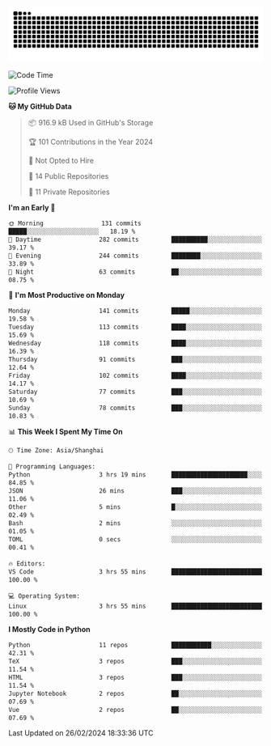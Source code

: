![](https://raw.githubusercontent.com/BorisYang326/BorisYang326/output/github-contribution-grid-snake-dark.svg)

<!--START_SECTION:waka-->
![Code Time](http://img.shields.io/badge/Code%20Time-35%20hrs%2038%20mins-blue)

![Profile Views](http://img.shields.io/badge/Profile%20Views-0-blue)

**🐱 My GitHub Data** 

> 📦 916.9 kB Used in GitHub's Storage 
 > 
> 🏆 101 Contributions in the Year 2024
 > 
> 🚫 Not Opted to Hire
 > 
> 📜 14 Public Repositories 
 > 
> 🔑 11 Private Repositories 
 > 
**I'm an Early 🐤** 

```text
🌞 Morning                131 commits         █████░░░░░░░░░░░░░░░░░░░░   18.19 % 
🌆 Daytime                282 commits         ██████████░░░░░░░░░░░░░░░   39.17 % 
🌃 Evening                244 commits         ████████░░░░░░░░░░░░░░░░░   33.89 % 
🌙 Night                  63 commits          ██░░░░░░░░░░░░░░░░░░░░░░░   08.75 % 
```
📅 **I'm Most Productive on Monday** 

```text
Monday                   141 commits         █████░░░░░░░░░░░░░░░░░░░░   19.58 % 
Tuesday                  113 commits         ████░░░░░░░░░░░░░░░░░░░░░   15.69 % 
Wednesday                118 commits         ████░░░░░░░░░░░░░░░░░░░░░   16.39 % 
Thursday                 91 commits          ███░░░░░░░░░░░░░░░░░░░░░░   12.64 % 
Friday                   102 commits         ████░░░░░░░░░░░░░░░░░░░░░   14.17 % 
Saturday                 77 commits          ███░░░░░░░░░░░░░░░░░░░░░░   10.69 % 
Sunday                   78 commits          ███░░░░░░░░░░░░░░░░░░░░░░   10.83 % 
```


📊 **This Week I Spent My Time On** 

```text
🕑︎ Time Zone: Asia/Shanghai

💬 Programming Languages: 
Python                   3 hrs 19 mins       █████████████████████░░░░   84.85 % 
JSON                     26 mins             ███░░░░░░░░░░░░░░░░░░░░░░   11.06 % 
Other                    5 mins              █░░░░░░░░░░░░░░░░░░░░░░░░   02.49 % 
Bash                     2 mins              ░░░░░░░░░░░░░░░░░░░░░░░░░   01.05 % 
TOML                     0 secs              ░░░░░░░░░░░░░░░░░░░░░░░░░   00.41 % 

🔥 Editors: 
VS Code                  3 hrs 55 mins       █████████████████████████   100.00 % 

💻 Operating System: 
Linux                    3 hrs 55 mins       █████████████████████████   100.00 % 
```

**I Mostly Code in Python** 

```text
Python                   11 repos            ███████████░░░░░░░░░░░░░░   42.31 % 
TeX                      3 repos             ███░░░░░░░░░░░░░░░░░░░░░░   11.54 % 
HTML                     3 repos             ███░░░░░░░░░░░░░░░░░░░░░░   11.54 % 
Jupyter Notebook         2 repos             ██░░░░░░░░░░░░░░░░░░░░░░░   07.69 % 
Vue                      2 repos             ██░░░░░░░░░░░░░░░░░░░░░░░   07.69 % 
```




 Last Updated on 26/02/2024 18:33:36 UTC
<!--END_SECTION:waka-->
